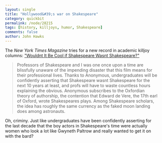 ```yaml
---
layout: single 
title: "Hollywood&#39;s war on Shakespeare" 
category: quickbit
permalink: /node/28215
tags: [history, killjoys, humor, Shakespeare] 
comments: false 
author: John Hawks 
---
```


The <em>New York Times Magazine</em> tries for a new record in academic killjoy columns: <a href="http://www.nytimes.com/2011/10/23/magazine/wouldnt-it-be-cool-if-shakespeare-wasnt-shakespeare.html">"Wouldnt It Be Cool if Shakespeare Wasnt Shakespeare?"</a>

<blockquote>Professors of Shakespeare  and I was one once upon a time  are blissfully unaware of the impending disaster that this film means for their professional lives. Thanks to Anonymous, undergraduates will be confidently asserting that Shakespeare wasnt Shakespeare for the next 10 years at least, and profs will have to waste countless hours explaining the obvious. Anonymous subscribes to the Oxfordian theory of authorship, the contention that Edward de Vere, the 17th earl of Oxford, wrote Shakespeares plays. Among Shakespeare scholars, the idea has roughly the same currency as the faked moon landing does among astronauts.</blockquote>

Oh, criminy. Just like undergraduates have been confidently asserting for the last decade that the boy actors in Shakespeare's time were actually women who look a lot like Gwyneth Paltrow and really wanted to get it on with the bard? 

